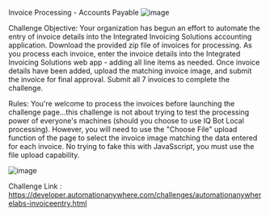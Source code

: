 Invoice Processing - Accounts Payable
![image](https://github.com/JoswaDsouza/Invoice-Entry/assets/117136563/97cd96bd-69fc-4cb9-a0e2-d848ca435524)




Challenge Objective: 
Your organization has begun an effort to automate the entry of invoice details into the Integrated Invoicing Solutions accounting application. Download the provided zip file of invoices for processing. As you process each invoice, enter the invoice details into the Integrated Invoicing Solutions web app - adding all line items as needed. Once invoice details have been added, upload the matching invoice image, and submit the invoice for final approval. Submit all 7 invoices to complete the challenge.


Rules:
You're welcome to process the invoices before launching the challenge page...this challenge is not about trying to test the processing power of everyone's machines (should you choose to use IQ Bot Local processing). However, you will need to use the "Choose File" upload function of the page to select the invoice image matching the data entered for each invoice. No trying to fake this with JavaSscript, you must use the file upload capability.


![image](https://github.com/JoswaDsouza/Invoice-Entry/assets/117136563/79c2886b-e180-4836-b042-088018054268)






Challenge Link : https://developer.automationanywhere.com/challenges/automationanywherelabs-invoiceentry.html



